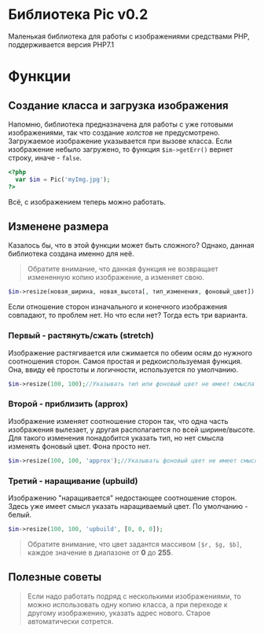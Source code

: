# Библиотека Pic v0.2
Маленькая библиотека для работы с изображениями средствами PHP, поддерживается версия PHP7.1
# Функции
## Создание класса и загрузка изображения
Напомню, библиотека предназначена для работы с уже готовыми изображениями, так что создание *холстов* не предусмотрено. Загружаемое изображение указывается при вызове класса. Если изображение небыло загружено, то функция `$im->getErr()` вернет строку, иначе - `false`.
```php
<?php
  var $im = Pic('myImg.jpg');
?>
```
Всё, с изображением теперь можно работать.
## Изменене размера
Казалось бы, что в этой функции может быть сложного? Однако, данная библиотека создана именно для неё.

>Обратите внимание, что данная функция не возвращает измененную копию изображение, а изменяет свою.
```php
$im->resize(новая_ширина, новая_высота[, тип_изменения, фоновый_цвет])
```
Если отношение сторон изначального и конечного изображения совпадают, то проблем нет. Но что если нет? Тогда есть три варианта.

### Первый - растянуть/сжать (stretch)
Изображение растягивается или сжимается по обеим осям до нужного соотношения сторон. Самоя простая и редкоиспользуемая функция. Она, ввиду её простоты и логичности, используется по умолчанию.
```php
$im->resize(100, 100);//Указывать тип или фоновый цвет не имеет смысла
```
### Второй - приблизить (approx)
Изображение изменяет соотношение сторон так, что одна часть изображения вылезает, у другая располагается по всей ширине/высоте. Для такого изменения понадобится указать тип, но нет смысла изменять фоновый цвет. Фона просто нет.
```php
$im->resize(100, 100, 'approx');//Указывать фоновый цвет не имеет смысла
```
### Третий - наращивание (upbuild)
Изображению "наращивается" недостающее соотношение сторон. Здесь уже имеет смысл указать наращиваемый цвет. По умолчанию - белый.
```php
$im->resize(100, 100, 'upbuild', [0, 0, 0]);
```
>Обратите внимание, что цвет задантся массивом `[$r, $g, $b]`, каждое значение в диапазоне от **0** до  **255**.

## Полезные советы
>Если надо работать подряд с несколькими изображениями, то можно использовать одну копию класса, а при переходе к другому изображению, указать адрес нового. Старое автоматически сотрется.
